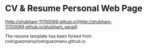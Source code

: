 # CV & Resume Personal Web Page
 [http://shubham-11700069.github.io](http://shubham-11700069.github.io/shubham_garad)

The resume template has been forked from rodriguezmanu/rodriguezmanu.github.io
